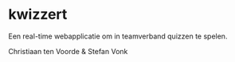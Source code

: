 # kwizzert

Een real-time webapplicatie om in teamverband quizzen te spelen.

Christiaan ten Voorde & Stefan Vonk
